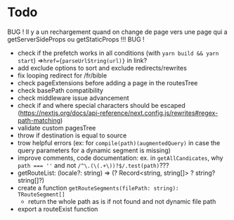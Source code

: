 # Todo

BUG !
Il y a un rechargement quand on change de page vers une page qui a getServerSideProps ou getStaticProps !!!
BUG !

- check if the prefetch works in all conditions (with `yarn build && yarn start`)
  =>`href={parseUrlString(url)}` in link?
- add exclude options to sort and exclude redirects/rewrites
- fix looping redirect for /fr/bible
- check pageExtensions before adding a page in the routesTree
- check basePath compatibility
- check middleware issue advancement
- check if and where special characters should be escaped (<https://nextjs.org/docs/api-reference/next.config.js/rewrites#regex-path-matching>)
- validate custom pagesTree
- throw if destination is equal to source
- trow helpful errors (ex: for `compile(path)(augmentedQuery)` in case the query parameters for a dynamic segment is missing)
- improve comments, code documentation: ex. in `getAllCandicates`, why `path === ''` and not `/^\.(\(.+\))?$/.test(path)`???
- getRouteList: (locale?: string) => (? Record<string, string[]> ? string? string[]?)
- create a function `getRouteSegments(filePath: string): TRouteSegment[]`
  - return the whole path as is if not found and not dynamic file path
- export a routeExist function
